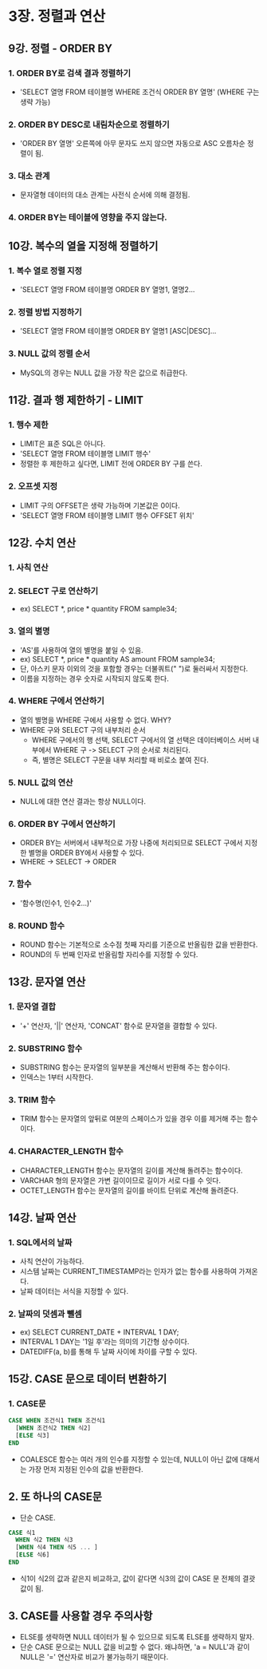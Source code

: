 # 3장. 정렬과 연산
## 9강. 정렬 - ORDER BY
### 1. ORDER BY로 검색 결과 정렬하기
- 'SELECT 열명 FROM 테이블명 WHERE 조건식 ORDER BY 열명' (WHERE 구는 생략 가능)

### 2. ORDER BY DESC로 내림차순으로 정렬하기
- 'ORDER BY 열명' 오른쪽에 아무 문자도 쓰지 않으면 자동으로 ASC 오름차순 정렬이 됨.

### 3. 대소 관계
- 문자열형 데이터의 대소 관계는 사전식 순서에 의해 결정됨.

### 4. ORDER BY는 테이블에 영향을 주지 않는다.

## 10강. 복수의 열을 지정해 정렬하기
### 1. 복수 열로 정렬 지정
- 'SELECT 열명 FROM 테이블명 ORDER BY 열명1, 열명2...

### 2. 정렬 방법 지정하기
- 'SELECT 열명 FROM 테이블명 ORDER BY 열명1 [ASC|DESC]...

### 3. NULL 값의 정렬 순서
- MySQL의 경우는 NULL 값을 가장 작은 값으로 취급한다.

## 11강. 결과 행 제한하기 - LIMIT
### 1. 행수 제한
- LIMIT은 표준 SQL은 아니다.
- 'SELECT 열명 FROM 테이블명 LIMIT 행수'
- 정렬한 후 제한하고 싶다면, LIMIT 전에 ORDER BY 구를 쓴다.

### 2. 오프셋 지정
- LIMIT 구의 OFFSET은 생략 가능하며 기본값은 0이다.
- 'SELECT 열명 FROM 테이블명 LIMIT 행수 OFFSET 위치'

## 12강. 수치 연산
### 1. 사칙 연산
### 2. SELECT 구로 연산하기
- ex) SELECT *, price * quantity FROM sample34;

### 3. 열의 별명
- 'AS'를 사용하여 열의 별명을 붙일 수 있음.
- ex) SELECT *, price * quantity AS amount FROM sample34;
- 단, 아스키 문자 이외의 것을 포함할 경우는 더불쿼트(" ")로 둘러싸서 지정한다.
- 이름을 지정하는 경우 숫자로 시작되지 않도록 한다.

### 4. WHERE 구에서 연산하기
- 열의 별명을 WHERE 구에서 사용할 수 없다. WHY?
- WHERE 구와 SELECT 구의 내부처리 순서
  - WHERE 구에서의 행 선택, SELECT 구에서의 열 선택은 데이터베이스 서버 내부에서 WHERE 구 -> SELECT 구의 순서로 처리된다.
  - 즉, 별명은 SELECT 구문을 내부 처리할 때 비로소 붙여 진다.

### 5. NULL 값의 연산
- NULL에 대한 연산 결과는 항상 NULL이다.

### 6. ORDER BY 구에서 연산하기
- ORDER BY는 서버에서 내부적으로 가장 나중에 처리되므로 SELECT 구에서 지정한 별명을 ORDER BY에서 사용할 수 있다.
- WHERE -> SELECT -> ORDER

### 7. 함수
- '함수명(인수1, 인수2...)'

### 8. ROUND 함수
- ROUND 함수는 기본적으로 소수점 첫째 자리를 기준으로 반올림한 값을 반환한다.
- ROUND의 두 번째 인자로 반올림할 자리수를 지정할 수 있다.

## 13강. 문자열 연산
### 1. 문자열 결합
- '+' 연산자, '||' 연산자, 'CONCAT' 함수로 문자열을 결합할 수 있다.

### 2. SUBSTRING 함수
- SUBSTRING 함수는 문자열의 일부분을 계산해서 반환해 주는 함수이다.
- 인덱스는 1부터 시작한다.

### 3. TRIM 함수
- TRIM 함수는 문자열의 앞뒤로 여분의 스페이스가 있을 경우 이를 제거해 주는 함수이다.

### 4. CHARACTER_LENGTH 함수
- CHARACTER_LENGTH 함수는 문자열의 길이를 계산해 돌려주는 함수이다.
- VARCHAR 형의 문자열은 가변 길이이므로 길이가 서로 다를 수 잇다.
- OCTET_LENGTH 함수는 문자열의 길이를 바이트 단위로 계산해 돌려준다.

## 14강. 날짜 연산
### 1. SQL에서의 날짜
- 사칙 연산이 가능하다.
- 시스템 날짜는 CURRENT_TIMESTAMP라는 인자가 없는 함수를 사용하여 가져온다.
- 날짜 데이터는 서식을 지정할 수 있다.

### 2. 날짜의 덧셈과 뺄셈
- ex) SELECT CURRENT_DATE + INTERVAL 1 DAY;
- INTERVAL 1 DAY는 '1일 후'라는 의미의 기간형 상수이다.
- DATEDIFF(a, b)를 통해 두 날짜 사이에 차이를 구할 수 있다.

## 15강. CASE 문으로 데이터 변환하기
### 1. CASE문
```sql
CASE WHEN 조건식1 THEN 조건식1
  [WHEN 조건식2 THEN 식2]
  [ELSE 식3]
END
```
- COALESCE 함수는 여러 개의 인수를 지정할 수 있는데, NULL이 아닌 값에 대해서는 가장 먼저 지정된 인수의 값을 반환한다.

## 2. 또 하나의 CASE문
- 단순 CASE.
```sql
CASE 식1
  WHEN 식2 THEN 식3
  [WHEN 식4 THEN 식5 ... ]
  [ELSE 식6]
END
```
- 식1이 식2의 값과 같은지 비교하고, 값이 같다면 식3의 값이 CASE 문 전체의 결괏값이 됨.

## 3. CASE를 사용할 경우 주의사항
- ELSE를 생략하면 NULL 데이터가 될 수 있으므로 되도록 ELSE를 생략하지 말자.
- 단순 CASE 문으로는 NULL 값을 비교할 수 없다. 왜냐하면, 'a = NULL'과 같이 NULL은 '=' 연산자로 비교가 불가능하기 때문이다.
